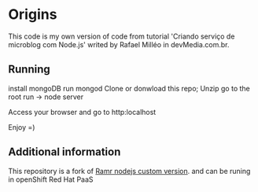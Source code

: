 # Origins

This code is my own version of code from tutorial 'Criando serviço de microblog com Node.js' writed by Rafael Milléo in devMedia.com.br.

## Running
install mongoDB
run mongod
Clone or donwload this repo;
Unzip
go to the root
run -> node server

Access your browser and go to http:localhost

Enjoy =)

## Additional information
This repository is a fork of [Ramr nodejs custom version](https://github.com/ramr/nodejs-custom-version-openshift). and can be runing in openShift Red Hat PaaS